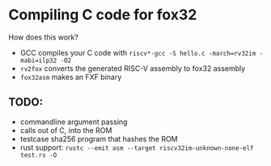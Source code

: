 # Compiling C code for fox32

How does this work?

- GCC compiles your C code with `riscv*-gcc -S hello.c -march=rv32im -mabi=ilp32 -O2`
- `rv2fox` converts the generated RISC-V assembly to fox32 assembly
- `fox32asm` makes an FXF binary

## TODO:

- commandline argument passing
- calls out of C, into the ROM
- testcase sha256 program that hashes the ROM
- rust support: `rustc --emit asm --target riscv32im-unknown-none-elf test.rs -O`
